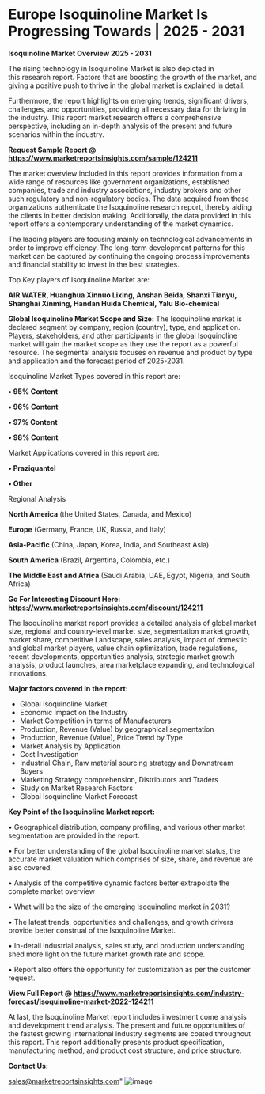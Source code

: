 # Europe Isoquinoline Market Is Progressing Towards | 2025 - 2031

<Strong> Isoquinoline Market Overview 2025 - 2031</strong>

The rising technology in Isoquinoline Market is also depicted in this research report. Factors that are boosting the growth of the market, and giving a positive push to thrive in the global market is explained in detail.

Furthermore, the report highlights on emerging trends, significant drivers, challenges, and opportunities, providing all necessary data for thriving in the industry. This report market research offers a comprehensive perspective, including an in-depth analysis of the present and future scenarios within the industry.

<strong>Request Sample Report @ <a href=https://www.marketreportsinsights.com/sample/124211>https://www.marketreportsinsights.com/sample/124211</a></strong>

The market overview included in this report provides information from a wide range of resources like government organizations, established companies, trade and industry associations, industry brokers and other such regulatory and non-regulatory bodies. The data acquired from these organizations authenticate the Isoquinoline research report, thereby aiding the clients in better decision making. Additionally, the data provided in this report offers a contemporary understanding of the market dynamics.

The leading players are focusing mainly on technological advancements in order to improve efficiency. The long-term development patterns for this market can be captured by continuing the ongoing process improvements and financial stability to invest in the best strategies.

Top Key players of Isoquinoline Market are:

<strong>AIR WATER, Huanghua Xinnuo Lixing, Anshan Beida, Shanxi Tianyu, Shanghai Xinming, Handan Huida Chemical, Yalu Bio-chemical</strong>

<strong><b>Global Isoquinoline Market Scope and Size:</b></strong>
The Isoquinoline market is declared segment by company, region (country), type, and application. Players, stakeholders, and other participants in the global Isoquinoline market will gain the market scope as they use the report as a powerful resource. The segmental analysis focuses on revenue and product by type and application and the forecast period of 2025-2031.

Isoquinoline Market Types covered in this report are:

<strong>• 95% Content

• 96% Content

• 97% Content

• 98% Content</strong>

Market Applications covered in this report are:

<strong>• Praziquantel

• Other</strong> 

Regional Analysis

<strong>North America</strong> (the United States, Canada, and Mexico)

<strong>Europe</strong> (Germany, France, UK, Russia, and Italy)

<strong>Asia-Pacific</strong> (China, Japan, Korea, India, and Southeast Asia)

<strong>South America</strong> (Brazil, Argentina, Colombia, etc.)

<strong>The Middle East and Africa</strong> (Saudi Arabia, UAE, Egypt, Nigeria, and South Africa)

<strong>Go For Interesting Discount Here: <a href=https://www.marketreportsinsights.com/discount/124211>https://www.marketreportsinsights.com/discount/124211</a></strong>

The Isoquinoline market report provides a detailed analysis of global market size, regional and country-level market size, segmentation market growth, market share, competitive Landscape, sales analysis, impact of domestic and global market players, value chain optimization, trade regulations, recent developments, opportunities analysis, strategic market growth analysis, product launches, area marketplace expanding, and technological innovations.

<strong><b>Major factors covered in the report:</b></strong>
<ul>
  <li>Global Isoquinoline Market </li>
  <li>Economic Impact on the Industry</li>
  <li>Market Competition in terms of Manufacturers</li>
  <li>Production, Revenue (Value) by geographical segmentation</li>
  <li>Production, Revenue (Value), Price Trend by Type</li>
  <li>Market Analysis by Application</li>
  <li>Cost Investigation</li>
  <li>Industrial Chain, Raw material sourcing strategy and Downstream Buyers</li>
  <li>Marketing Strategy comprehension, Distributors and Traders</li>
  <li>Study on Market Research Factors</li>
  <li>Global Isoquinoline Market Forecast</li>
</ul>

<strong><b>Key Point of the Isoquinoline Market report:</b></strong>

• Geographical distribution, company profiling, and various other market segmentation are provided in the report.

• For better understanding of the global Isoquinoline market status, the accurate market valuation which comprises of size, share, and revenue are also covered.

• Analysis of the competitive dynamic factors better extrapolate the complete market overview

• What will be the size of the emerging Isoquinoline market in 2031?

• The latest trends, opportunities and challenges, and growth drivers provide better construal of the Isoquinoline Market.

• In-detail industrial analysis, sales study, and production understanding shed more light on the future market growth rate and scope.

• Report also offers the opportunity for customization as per the customer request.

<strong><b>View Full Report @ <a href=https://www.marketreportsinsights.com/industry-forecast/isoquinoline-market-2022-124211>https://www.marketreportsinsights.com/industry-forecast/isoquinoline-market-2022-124211</a></b></strong>


At last, the Isoquinoline Market report includes investment come analysis and development trend analysis. The present and future opportunities of the fastest growing international industry segments are coated throughout this report. This report additionally presents product specification, manufacturing method, and product cost structure, and price structure.

<strong>Contact Us:</strong>

sales@marketreportsinsights.com"
![image](https://github.com/user-attachments/assets/2fa4d5e7-ad5e-4573-99f8-b73d4ef9e431)
